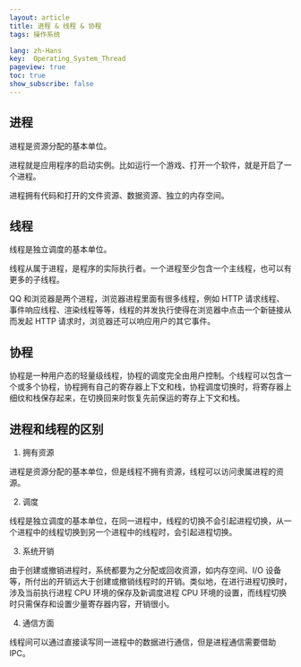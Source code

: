 ```yaml
---
layout: article
title: 进程 & 线程 & 协程
tags: 操作系统

lang: zh-Hans
key:  Operating_System_Thread
pageview: true
toc: true
show_subscribe: false
---
```


## 进程

进程是资源分配的基本单位。

进程就是应用程序的启动实例。比如运行一个游戏、打开一个软件，就是开启了一个进程。

进程拥有代码和打开的文件资源、数据资源、独立的内存空间。

## 线程

线程是独立调度的基本单位。

线程从属于进程，是程序的实际执行者。一个进程至少包含一个主线程，也可以有更多的子线程。

QQ 和浏览器是两个进程，浏览器进程里面有很多线程，例如 HTTP 请求线程、事件响应线程、渲染线程等等，线程的并发执行使得在浏览器中点击一个新链接从而发起 HTTP 请求时，浏览器还可以响应用户的其它事件。

## 协程

协程是一种用户态的轻量级线程，协程的调度完全由用户控制。个线程可以包含一个或多个协程，协程拥有自己的寄存器上下文和栈，协程调度切换时，将寄存器上细纹和栈保存起来，在切换回来时恢复先前保运的寄存上下文和栈。

## 进程和线程的区别

1. 拥有资源

进程是资源分配的基本单位，但是线程不拥有资源，线程可以访问隶属进程的资源。

2. 调度

线程是独立调度的基本单位，在同一进程中，线程的切换不会引起进程切换，从一个进程中的线程切换到另一个进程中的线程时，会引起进程切换。

3. 系统开销

由于创建或撤销进程时，系统都要为之分配或回收资源，如内存空间、I/O 设备等，所付出的开销远大于创建或撤销线程时的开销。类似地，在进行进程切换时，涉及当前执行进程 CPU 环境的保存及新调度进程 CPU 环境的设置，而线程切换时只需保存和设置少量寄存器内容，开销很小。

4. 通信方面

线程间可以通过直接读写同一进程中的数据进行通信，但是进程通信需要借助 IPC。